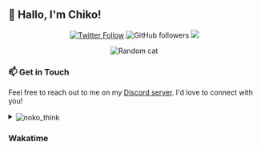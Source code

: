 ## 👋 Hallo, I'm Chiko!

<div align="center">

[![Twitter Follow](https://img.shields.io/twitter/follow/chikoxq?label=Follow)](https://twitter.com/intent/follow?screen_name=chikoxq)
![GitHub followers](https://img.shields.io/github/followers/chikof?label=Follow&style=social)
![](https://komarev.com/ghpvc/?username=chikof&color=blue)

</div>

<a href="https://cataas.com">
<img src="https://cataas.com/cat?type=square" align="right" width="300"alt="Random cat">
</a>

<div><picture><img src="https://raw.githubusercontent.com/carbon-language/carbon-lang/refs/heads/trunk/docs/images/bumper.png" alt=""></picture></div>

### 📫 Get in Touch
Feel free to reach out to me on my [Discord server](https://discord.gg/sejc7TnX6N). I'd love to connect with you!

<details>
<summary>
<img src="https://cdn3.emoji.gg/emojis/64203-noko-think.png" width="35px" height="35px" alt="noko_think" align="center">

### Wakatime
</summary>

<!--START_SECTION:waka-->
![Code Time](http://img.shields.io/badge/Code%20Time-2%2C289%20hrs%2027%20mins-blue)

![Profile Views](http://img.shields.io/badge/Profile%20Views-10-blue)

![Lines of code](https://img.shields.io/badge/From%20Hello%20World%20I%27ve%20Written-9.3%20million%20lines%20of%20code-blue)

**🐱 My GitHub Data** 

> 📦 65.8 kB Used in GitHub's Storage 
 > 
> 💼 Opted to Hire
 > 
> 📜 36 Public Repositories 
 > 
> 🔑 30 Private Repositories 
 > 
**I'm a Night 🦉** 

```text
🌞 Morning                916 commits         █░░░░░░░░░░░░░░░░░░░░░░░░   05.28 % 
🌆 Daytime                5488 commits        ████████░░░░░░░░░░░░░░░░░   31.64 % 
🌃 Evening                8102 commits        ████████████░░░░░░░░░░░░░   46.71 % 
🌙 Night                  2839 commits        ████░░░░░░░░░░░░░░░░░░░░░   16.37 % 
```
📅 **I'm Most Productive on Sunday** 

```text
Monday                   1977 commits        ███░░░░░░░░░░░░░░░░░░░░░░   11.40 % 
Tuesday                  1225 commits        ██░░░░░░░░░░░░░░░░░░░░░░░   07.06 % 
Wednesday                2456 commits        ████░░░░░░░░░░░░░░░░░░░░░   14.16 % 
Thursday                 2487 commits        ████░░░░░░░░░░░░░░░░░░░░░   14.34 % 
Friday                   3313 commits        █████░░░░░░░░░░░░░░░░░░░░   19.10 % 
Saturday                 2320 commits        ███░░░░░░░░░░░░░░░░░░░░░░   13.38 % 
Sunday                   3567 commits        █████░░░░░░░░░░░░░░░░░░░░   20.57 % 
```


📊 **This Week I Spent My Time On** 

```text
🕑︎ Time Zone: Europe/London

💬 Programming Languages: 
Rust                     6 hrs 29 mins       █████████████████░░░░░░░░   68.32 % 
TypeScript               2 hrs 6 mins        ██████░░░░░░░░░░░░░░░░░░░   22.12 % 
Markdown                 20 mins             █░░░░░░░░░░░░░░░░░░░░░░░░   03.66 % 
JavaScript               6 mins              ░░░░░░░░░░░░░░░░░░░░░░░░░   01.08 % 
Text                     6 mins              ░░░░░░░░░░░░░░░░░░░░░░░░░   01.05 % 

🔥 Editors: 
Neovim                   9 hrs 30 mins       █████████████████████████   100.00 % 

💻 Operating System: 
Linux                    9 hrs 30 mins       █████████████████████████   100.00 % 
```

**I Mostly Code in TypeScript** 

```text
TypeScript               32 repos            ██████████░░░░░░░░░░░░░░░   41.56 % 
Rust                     28 repos            █████████░░░░░░░░░░░░░░░░   36.36 % 
Lua                      3 repos             █░░░░░░░░░░░░░░░░░░░░░░░░   03.90 % 
Nix                      3 repos             █░░░░░░░░░░░░░░░░░░░░░░░░   03.90 % 
Python                   3 repos             █░░░░░░░░░░░░░░░░░░░░░░░░   03.90 % 
```




 Last Updated on 06/05/2025 01:06:53 UTC
<!--END_SECTION:waka-->

</details>

<!--
<p align="center">
     <a href="https://discord.gg/HhybNhchcC"><img src="https://invidget.switchblade.xyz/sejc7TnX6N" align="center" ><a>
</p> 
-->
